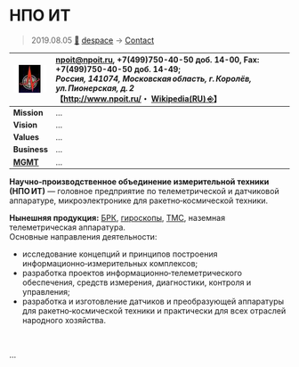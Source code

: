 # НПО ИТ
> 2019.08.05 [🚀](../../index/index.md) [despace](../index.md) → [Contact](../contact.md)

|[![](../f/con/n/npo_it_logo1_thumb.jpg)](../f/con/n/npo_it_logo1.png)|<npoit@npoit.ru>, +7(499)750-40-50 доб. 14-00, Fax: +7(499)750-40-50 доб. 14-49;<br> *Россия, 141074, Московская область, г. Королёв, ул. Пионерская, д. 2*<br> 【<http://www.npoit.ru/>・ [Wikipedia(RU) ⎆](https://ru.wikipedia.org/wiki/НПО_измерительной_техники)】|
|:--|:--|
|**Mission**|…|
|**Vision**|…|
|**Values**|…|
|**Business**|…|
|**[MGMT](../mgmt.md)**|…|

**Научно‑производственное объединение измерительной техники (НПО ИТ)** — головное предприятие по телеметрической и датчиковой аппаратуре, микроэлектронике для ракетно‑космической техники.

**Нынешняя продукция:** [БРК](../comms.md), [гироскопы](../iu.md), [ТМС](../tms.md), наземная телеметрическая аппаратура.  
Основные направления деятельности:

   - исследование концепций и принципов построения информационно‑измерительных комплексов;
   - разработка проектов информационно‑телеметрического обеспечения, средств измерения, диагностики, контроля и управления;
   - разработка и изготовление датчиков и преобразующей аппаратуры для ракетно‑космической техники и практически для всех отраслей народного хозяйства.

<p style="page-break-after:always"> </p>

…
